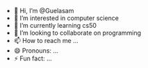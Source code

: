 - 👋 Hi, I’m @Guelasam
- 👀 I’m interested in computer science
- 🌱 I’m currently learning cs50
- 💞️ I’m looking to collaborate on programming
- 📫 How to reach me ...
- 😄 Pronouns: ...
- ⚡ Fun fact: ...

<!---
Guelasam/Guelasam is a ✨ special ✨ repository because its `README.md` (this file) appears on your GitHub profile.
You can click the Preview link to take a look at your changes.
--->
